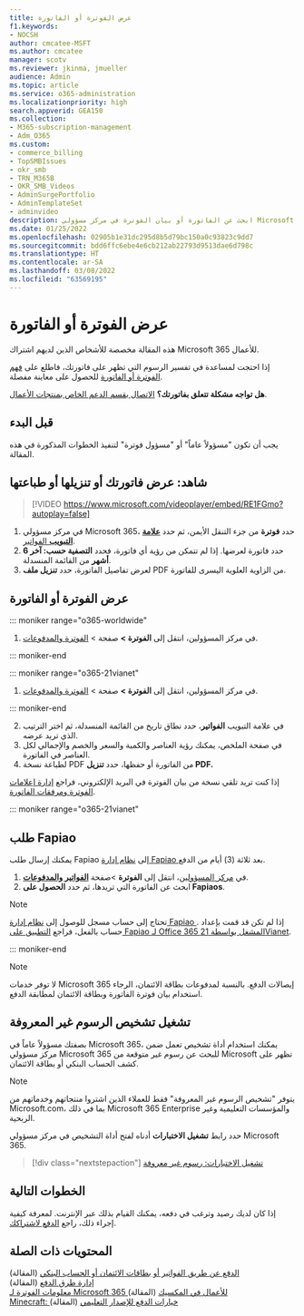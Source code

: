 ```yaml
---
title: عرض الفوترة أو الفاتورة
f1.keywords:
- NOCSH
author: cmcatee-MSFT
ms.author: cmcatee
manager: scotv
ms.reviewer: jkinma, jmueller
audience: Admin
ms.topic: article
ms.service: o365-administration
ms.localizationpriority: high
search.appverid: GEA150
ms.collection:
- M365-subscription-management
- Adm_O365
ms.custom:
- commerce_billing
- TopSMBIssues
- okr_smb
- TRN_M365B
- OKR_SMB_Videos
- AdminSurgePortfolio
- AdminTemplateSet
- adminvideo
description: ابحث عن الفاتورة أو بيان الفوترة في مركز مسؤولي Microsoft 365. كما يمكنك أيضاً حفظ نسخة من الفاتورة وطباعتها.
ms.date: 01/25/2022
ms.openlocfilehash: 02905b1e31dc295d8b5d79bc150a0c93823c9dd7
ms.sourcegitcommit: bdd6ffc6ebe4e6cb212ab22793d9513dae6d798c
ms.translationtype: HT
ms.contentlocale: ar-SA
ms.lasthandoff: 03/08/2022
ms.locfileid: "63569195"
---
```

# <a name="view-your-bill-or-invoice"></a>عرض الفوترة أو الفاتورة

هذه المقالة مخصصة للأشخاص الذين لديهم اشتراك Microsoft 365 للأعمال.
  
إذا احتجت لمساعدة في تفسير الرسوم التي تظهر على فاتورتك، فاطلع على [فهم الفوترة أو الفاتورة](understand-your-invoice2.md) للحصول على معاينة مفصلة.
  
**هل تواجه مشكلة تتعلق بفاتورتك؟** [الاتصال بقسم الدعم الخاص بمنتجات الأعمال](../../admin/get-help-support.md).

## <a name="before-you-begin"></a>قبل البدء

يجب أن تكون "مسؤولاً عاماً" أو "مسؤول فوترة" لتنفيذ الخطوات المذكورة في هذه المقالة.
  
## <a name="watch-view-download-or-print-your-bill"></a>شاهد: عرض فاتورتك أو تنزيلها أو طباعتها

> [!VIDEO https://www.microsoft.com/videoplayer/embed/RE1FGmo?autoplay=false]

1. في مركز مسؤولي Microsoft 365، حدد **فوترة** من جزء التنقل الأيمن، ثم حدد <a href="https://go.microsoft.com/fwlink/p/?linkid=2102895" target="_blank">**علامة التبويب** الفواتير</a>.
1. حدد فاتورة لعرضها. إذا لم تتمكن من رؤية أي فاتورة، فحدد **التصفية حسب: آخر 6 أشهر** من القائمة المنسدلة.
1. لعرض تفاصيل الفاتورة، حدد **تنزيل ملف** PDF من الزاوية العلوية اليسرى للفاتورة.

## <a name="view-a-bill-or-invoice"></a>عرض الفوترة أو الفاتورة

::: moniker range="o365-worldwide"

1. في مركز المسؤولين، انتقل إلى **الفوترة >** صفحة \> <a href="https://go.microsoft.com/fwlink/p/?linkid=2102895" target="_blank">الفوترة والمدفوعات</a>.

::: moniker-end

::: moniker range="o365-21vianet"

1. في مركز المسؤولين، انتقل إلى **الفوترة >** صفحة \> <a href="https://go.microsoft.com/fwlink/p/?linkid=2127421" target="_blank">الفوترة والمدفوعات</a>.

::: moniker-end

2. في علامة التبويب **الفواتير**، حدد نطاق تاريخ من القائمة المنسدلة، ثم اختر الترتيب الذي تريد عرضه.
3. في صفحة الملخص، يمكنك رؤية العناصر والكمية والسعر والخصم والإجمالي لكل العناصر في الفاتورة.
4. لطباعة نسخة PDF من الفاتورة أو حفظها، حدد **تنزيل PDF.**

إذا كنت تريد تلقي نسخة من بيان الفوترة في البريد الإلكتروني، فراجع [إدارة إعلامات الفوترة ومرفقات الفاتورة](manage-billing-notifications.md).

::: moniker range="o365-21vianet"

## <a name="request-a-fapiao"></a>طلب Fapiao

يمكنك إرسال طلب Fapiao إلى [نظام إدارة Fapiao ](https://go.microsoft.com/fwlink/p/?linkid=837465) بعد ثلاثة (3) أيام من الدفع.

1. في <a href="https://go.microsoft.com/fwlink/p/?linkid=850627" target="_blank">مركز المسؤولين</a>، انتقل إلى **الفوترة** >صفحة <a href="https://go.microsoft.com/fwlink/p/?linkid=2127421" target="_blank">**الفواتير والمدفوعات**</a>.
2. ابحث عن الفاتورة التي تريدها، ثم حدد **الحصول على Fapiaos**.

> [!NOTE]
>
> تحتاج إلى حساب مسجل للوصول إلى [نظام إدارة Fapiao ](https://go.microsoft.com/fwlink/p/?linkid=837465). إذا لم تكن قد قمت بإعداد حساب بالفعل، فراجع [التطبيق على Fapiao لـ Office 365 المشغل بواسطة 21Vianet](../../admin/services-in-china/apply-for-a-fapiao.md).

::: moniker-end

> [!NOTE]
>
> لا توفر خدمات Microsoft 365 إيصالات الدفع.
> بالنسبة لمدفوعات بطاقة الائتمان، الرجاء استخدام بيان فوترة الفاتورة وبطاقة الائتمان لمطابقة الدفع.

## <a name="run-the-unknown-charge-diagnostic"></a>تشغيل تشخيص الرسوم غير المعروفة

بصفتك مسؤولاً عاماً في Microsoft 365، يمكنك استخدام أداة تشخيص تعمل ضمن مركز مسؤولي Microsoft 365 للبحث عن رسوم غير متوقعة من Microsoft تظهر على كشف الحساب البنكي أو بطاقة الائتمان.

> [!NOTE]
> يتوفر "تشخيص الرسوم غير المعروفة" فقط للعملاء الذين اشتروا منتجاتهم وخدماتهم من Microsoft.com، بما في ذلك Microsoft 365 Enterprise والمؤسسات التعليمية وغير الربحية.

حدد رابط **تشغيل الاختبارات** أدناه لفتح أداة التشخيص في مركز مسؤولي Microsoft 365.

>[!div class="nextstepaction"]
>[تشغيل الاختبارات: رسوم غير معروفة](https://aka.ms/PillarUnknownCharge)

## <a name="next-steps"></a>الخطوات التالية

إذا كان لديك رصيد وترغب في دفعه، يمكنك القيام بذلك عبر الإنترنت. لمعرفة كيفية إجراء ذلك، راجع [الدفع لاشتراكك](pay-for-your-subscription.md).

## <a name="related-content"></a>المحتويات ذات الصلة

[الدفع عن طريق الفواتير أو بطاقات الائتمان أو الحساب البنكي](pay-for-your-subscription.md) (المقالة) \
[إدارة طرق الدفع](manage-payment-methods.md) (المقالة) \
[معلومات الفوترة لـ Microsoft 365 للأعمال في المكسيك](mexico-billing-info.md) (المقالة) \
[Minecraft: خيارات الدفع للإصدار التعليمي](/education/windows/school-get-minecraft) (المقالة)
